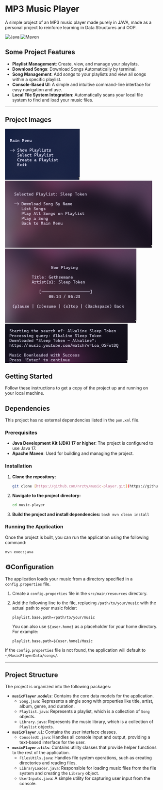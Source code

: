# MP3 Music Player

A simple project of an MP3 music player made purely in JAVA, made as a personal project to reinforce learning in Data Structures and OOP.

![Java](https://img.shields.io/badge/Java-ED8B00?style=for-the-badge&logo=openjdk&logoColor=white)
![Maven](https://img.shields.io/badge/apachemaven-C71A36.svg?style=for-the-badge&logo=apachemaven&logoColor=white)

## Some Project Features

* **Playlist Management**: Create, view, and manage your playlists.
* **Download Songs**: Download Songs Automatically by terminal.
* **Song Management**: Add songs to your playlists and view all songs within a specific playlist.
* **Console-Based UI**: A simple and intuitive command-line interface for easy navigation and use.
* **Local File System Integration**: Automatically scans your local file system to find and load your music files.

---

## Project Images

![alt text](https://github.com/Nrzty/Music-Player/blob/main/images/Imagem%20colada.png)
![alt text](https://github.com/Nrzty/Music-Player/blob/main/images/Imagem%20colada%20(2).png)
![alt text](https://github.com/Nrzty/Music-Player/blob/main/images/Imagem%20colada%20(3).png)
![alt text](https://github.com/Nrzty/Music-Player/blob/main/images/Imagem%20colada%20(4).png)

## Getting Started

Follow these instructions to get a copy of the project up and running on your local machine.

## Dependencies

This project has no external dependencies listed in the `pom.xml` file.

### Prerequisites

* **Java Development Kit (JDK) 17 or higher**: The project is configured to use Java 17.
* **Apache Maven**: Used for building and managing the project.

### Installation

1.  **Clone the repository:**
    ```bash
    git clone [https://github.com/nrzty/music-player.git](https://github.com/nrzty/music-player.git)
    ```
2.  **Navigate to the project directory:**
    ```bash
    cd music-player
    ```
3.  **Build the project and install dependencies:**
    ```bash mvn clean install ```

### Running the Application

Once the project is built, you can run the application using the following command:

```bash
mvn exec:java
```

## ⚙Configuration

The application loads your music from a directory specified in a `config.properties` file.

1.  Create a `config.properties` file in the `src/main/resources` directory.
2.  Add the following line to the file, replacing `/path/to/your/music` with the actual path to your music folder:

    ```properties
    playlist.base.path=/path/to/your/music
    ```

    You can also use `${user.home}` as a placeholder for your home directory. For example:

    ```properties
    playlist.base.path=${user.home}/Music
    ```

If the `config.properties` file is not found, the application will default to `~/MusicPlayerData/songs/`.

---

## Project Structure

The project is organized into the following packages:

* **`musicPlayer.models`**: Contains the core data models for the application.
    * `Song.java`: Represents a single song with properties like title, artist, album, genre, and duration.
    * `Playlist.java`: Represents a playlist, which is a collection of `Song` objects.
    * `Library.java`: Represents the music library, which is a collection of `Playlist` objects.
* **`musicPlayer.ui`**: Contains the user interface classes.
    * `ConsoleUI.java`: Handles all console input and output, providing a text-based interface for the user.
* **`musicPlayer.utils`**: Contains utility classes that provide helper functions to the rest of the application.
    * `FilesUtils.java`: Handles file system operations, such as creating directories and reading files.
    * `LibraryLoader.java`: Responsible for loading music files from the file system and creating the `Library` object.
    * `UserInputs.java`: A simple utility for capturing user input from the console.


